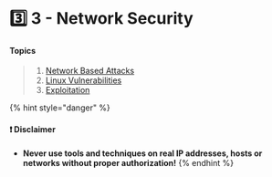 # 3️⃣ 3 - Network Security

#### Topics

> 1. [Network Based Attacks](2.1-1.md)
> 2. [Linux Vulnerabilities](4.1-linux-vulnerabilities.md)
> 3. [Exploitation](2.4/)



{% hint style="danger" %}
#### ❗ Disclaimer

* **Never use tools and techniques on real IP addresses, hosts or networks without proper authorization!**
{% endhint %}

